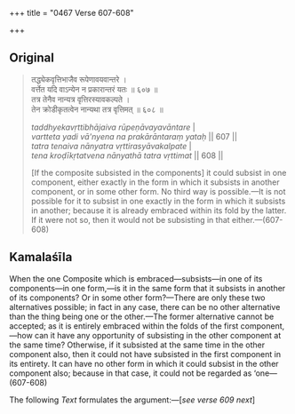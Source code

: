 +++
title = "0467 Verse 607-608"

+++
## Original 
>
> तद्ध्येकवृत्तिभाजैव रूपेणावयवान्तरे ।  
> वर्त्तेत यदि वाऽन्येन न प्रकारान्तरं यतः ॥ ६०७ ॥  
> तत्र तेनैव नान्यत्र वृत्तिरस्यावकल्पते ।  
> तेन क्रोडीकृतत्वेन नान्यथा तत्र वृत्तिमत् ॥ ६०८ ॥ 
>
> *taddhyekavṛttibhājaiva rūpeṇāvayavāntare* \|  
> *vartteta yadi vā'nyena na prakārāntaraṃ yataḥ* \|\| 607 \|\|  
> *tatra tenaiva nānyatra vṛttirasyāvakalpate* \|  
> *tena kroḍīkṛtatvena nānyathā tatra vṛttimat* \|\| 608 \|\| 
>
> [If the composite subsisted in the components] it could subsist in one component, either exactly in the form in which it subsists in another component, or in some other form. No third way is possible.—It is not possible for it to subsist in one exactly in the form in which it subsists in another; because it is already embraced within its fold by the latter. If it were not so, then it would not be subsisting in that either.—(607-608)



## Kamalaśīla

When the one Composite which is embraced—subsists—in one of its components—in one form,—is it in the same form that it subsists in another of its components? Or in some other form?—There are only these two alternatives possible; in fact in any case, there can be no other alternative than the thing being one or the other.—The former alternative cannot be accepted; as it is entirely embraced within the folds of the first component,—how can it have any opportunity of subsisting in the other component at the same time? Otherwise, if it subsisted at the same time in the other component also, then it could not have subsisted in the first component in its entirety. It can have no other form in which it could subsist in the other component also; because in that case, it could not be regarded as ‘one—(607-608)

The following *Text* formulates the argument:—[*see verse 609 next*]


